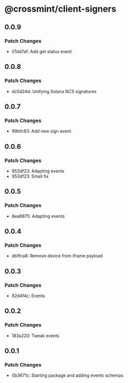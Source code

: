 # @crossmint/client-signers

## 0.0.9

### Patch Changes

- 01dd7af: Add get status event

## 0.0.8

### Patch Changes

- dc5d24d: Unifying Solana NCS signatures

## 0.0.7

### Patch Changes

- 99bfc83: Add new sign event

## 0.0.6

### Patch Changes

- 953df23: Adapting events
- 953df23: Small fix

## 0.0.5

### Patch Changes

- 8ea8875: Adapting events

## 0.0.4

### Patch Changes

- db1fca8: Remove device from iframe payload

## 0.0.3

### Patch Changes

- 82d4f4c: Events

## 0.0.2

### Patch Changes

- 183a220: Tweak events

## 0.0.1

### Patch Changes

- 0b3671c: Starting package and adding events schemas
